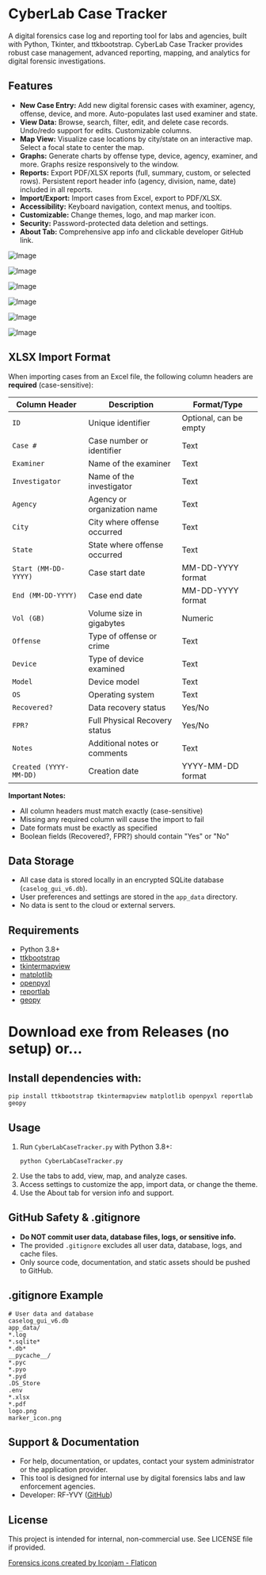 # CyberLab Case Tracker

A digital forensics case log and reporting tool for labs and agencies, built with Python, Tkinter, and ttkbootstrap. CyberLab Case Tracker provides robust case management, advanced reporting, mapping, and analytics for digital forensic investigations.

## Features

- **New Case Entry:** Add new digital forensic cases with examiner, agency, offense, device, and more. Auto-populates last used examiner and state.
- **View Data:** Browse, search, filter, edit, and delete case records. Undo/redo support for edits. Customizable columns.
- **Map View:** Visualize case locations by city/state on an interactive map. Select a focal state to center the map.
- **Graphs:** Generate charts by offense type, device, agency, examiner, and more. Graphs resize responsively to the window.
- **Reports:** Export PDF/XLSX reports (full, summary, custom, or selected rows). Persistent report header info (agency, division, name, date) included in all reports.
- **Import/Export:** Import cases from Excel, export to PDF/XLSX.
- **Accessibility:** Keyboard navigation, context menus, and tooltips.
- **Customizable:** Change themes, logo, and map marker icon.
- **Security:** Password-protected data deletion and settings.
- **About Tab:** Comprehensive app info and clickable developer GitHub link.

![Image](https://github.com/user-attachments/assets/a2e67522-42d9-4975-9d7a-85f0b579b4ec)

![Image](https://github.com/user-attachments/assets/928c3bde-f2b6-4aff-8ec2-977e5679d290)

![Image](https://github.com/user-attachments/assets/538a85f3-8eef-4fa0-a420-418cf6b599f4)

![Image](https://github.com/user-attachments/assets/b9b63681-cca2-44e3-b646-079ab1104ca5)

![Image](https://github.com/user-attachments/assets/aead7596-9ebc-4ecf-9814-4b515b32b131)

![Image](https://github.com/user-attachments/assets/6c4fe01a-a5cc-4e17-afb9-55cedafef894)

## XLSX Import Format

When importing cases from an Excel file, the following column headers are **required** (case-sensitive):

| Column Header | Description | Format/Type |
|---------------|-------------|-------------|
| `ID` | Unique identifier | Optional, can be empty |
| `Case #` | Case number or identifier | Text |
| `Examiner` | Name of the examiner | Text |
| `Investigator` | Name of the investigator | Text |
| `Agency` | Agency or organization name | Text |
| `City` | City where offense occurred | Text |
| `State` | State where offense occurred | Text |
| `Start (MM-DD-YYYY)` | Case start date | MM-DD-YYYY format |
| `End (MM-DD-YYYY)` | Case end date | MM-DD-YYYY format |
| `Vol (GB)` | Volume size in gigabytes | Numeric |
| `Offense` | Type of offense or crime | Text |
| `Device` | Type of device examined | Text |
| `Model` | Device model | Text |
| `OS` | Operating system | Text |
| `Recovered?` | Data recovery status | Yes/No |
| `FPR?` | Full Physical Recovery status | Yes/No |
| `Notes` | Additional notes or comments | Text |
| `Created (YYYY-MM-DD)` | Creation date | YYYY-MM-DD format |

**Important Notes:**
- All column headers must match exactly (case-sensitive)
- Missing any required column will cause the import to fail
- Date formats must be exactly as specified
- Boolean fields (Recovered?, FPR?) should contain "Yes" or "No"

## Data Storage

- All case data is stored locally in an encrypted SQLite database (`caselog_gui_v6.db`).
- User preferences and settings are stored in the `app_data` directory.
- No data is sent to the cloud or external servers.

## Requirements

- Python 3.8+
- [ttkbootstrap](https://ttkbootstrap.readthedocs.io/)
- [tkintermapview](https://github.com/TomSchimansky/TkinterMapView)
- [matplotlib](https://matplotlib.org/)
- [openpyxl](https://openpyxl.readthedocs.io/)
- [reportlab](https://www.reportlab.com/)
- [geopy](https://geopy.readthedocs.io/)

# Download exe from Releases (no setup) or...

## Install dependencies with:

```
pip install ttkbootstrap tkintermapview matplotlib openpyxl reportlab geopy
```

## Usage

1. Run `CyberLabCaseTracker.py` with Python 3.8+:
   ```
   python CyberLabCaseTracker.py
   ```
2. Use the tabs to add, view, map, and analyze cases.
3. Access settings to customize the app, import data, or change the theme.
4. Use the About tab for version info and support.

## GitHub Safety & .gitignore

- **Do NOT commit user data, database files, logs, or sensitive info.**
- The provided `.gitignore` excludes all user data, database, logs, and cache files.
- Only source code, documentation, and static assets should be pushed to GitHub.

## .gitignore Example

```
# User data and database
caselog_gui_v6.db
app_data/
*.log
*.sqlite*
*.db*
__pycache__/
*.pyc
*.pyo
*.pyd
.DS_Store
.env
*.xlsx
*.pdf
logo.png
marker_icon.png
```

## Support & Documentation

- For help, documentation, or updates, contact your system administrator or the application provider.
- This tool is designed for internal use by digital forensics labs and law enforcement agencies.
- Developer: RF-YVY ([GitHub](https://github.com/RF-YVY))

## License

This project is intended for internal, non-commercial use. See LICENSE file if provided.

<a href="https://www.flaticon.com/free-icons/forensics" title="forensics icons">Forensics icons created by Iconjam - Flaticon</a>
